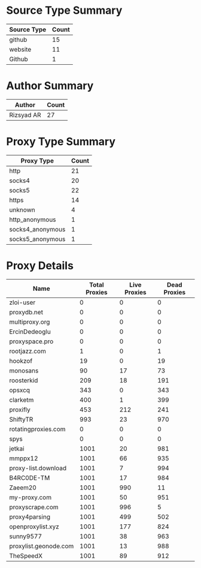 # Source Type Summary

| Source Type | Count |
|-------------|-------|
| github | 15 |
| website | 11 |
| Github | 1 |


# Author Summary

| Author | Count |
|--------|-------|
| Rizsyad AR | 27 |


# Proxy Type Summary

| Proxy Type | Count |
|------------|-------|
| http | 21 |
| socks4 | 20 |
| socks5 | 22 |
| https | 14 |
| unknown | 4 |
| http_anonymous | 1 |
| socks4_anonymous | 1 |
| socks5_anonymous | 1 |


# Proxy Details

| Name | Total Proxies | Live Proxies | Dead Proxies |
|------|---------------|--------------|---------------|
| zloi-user | 0 | 0 | 0 |
| proxydb.net | 0 | 0 | 0 |
| multiproxy.org | 0 | 0 | 0 |
| ErcinDedeoglu | 0 | 0 | 0 |
| proxyspace.pro | 0 | 0 | 0 |
| rootjazz.com | 1 | 0 | 1 |
| hookzof | 19 | 0 | 19 |
| monosans | 90 | 17 | 73 |
| roosterkid | 209 | 18 | 191 |
| opsxcq | 343 | 0 | 343 |
| clarketm | 400 | 1 | 399 |
| proxifly | 453 | 212 | 241 |
| ShiftyTR | 993 | 23 | 970 |
| rotatingproxies.com | 0 | 0 | 0 |
| spys | 0 | 0 | 0 |
| jetkai | 1001 | 20 | 981 |
| mmppx12 | 1001 | 66 | 935 |
| proxy-list.download | 1001 | 7 | 994 |
| B4RC0DE-TM | 1001 | 17 | 984 |
| Zaeem20 | 1001 | 990 | 11 |
| my-proxy.com | 1001 | 50 | 951 |
| proxyscrape.com | 1001 | 996 | 5 |
| proxy4parsing | 1001 | 499 | 502 |
| openproxylist.xyz | 1001 | 177 | 824 |
| sunny9577 | 1001 | 38 | 963 |
| proxylist.geonode.com | 1001 | 13 | 988 |
| TheSpeedX | 1001 | 89 | 912 |
